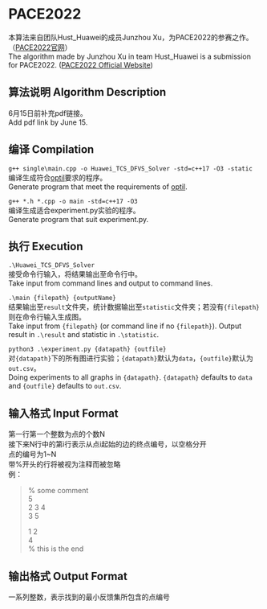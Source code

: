 # PACE2022
本算法来自团队Hust_Huawei的成员Junzhou Xu，为PACE2022的参赛之作。（[PACE2022官网](https://pacechallenge.org/2022/)）  
The algorithm made by Junzhou Xu in team Hust_Huawei is a submission for PACE2022. ([PACE2022 Official Website](https://pacechallenge.org/2022/))  

## 算法说明 Algorithm Description
6月15日前补充pdf链接。  
Add pdf link by June 15.  
  
## 编译 Compilation
``g++ single\main.cpp -o Huawei_TCS_DFVS_Solver -std=c++17 -O3 -static``  
编译生成符合[optil](https://www.optil.io/optilion/problem/3198)要求的程序。  
Generate program that meet the requirements of [optil](https://www.optil.io/optilion/problem/3198).  
  
``g++ *.h *.cpp -o main -std=c++17 -O3``  
编译生成适合experiment.py实验的程序。  
Generate program that suit experiment.py.  
  
## 执行 Execution
``.\Huawei_TCS_DFVS_Solver``  
接受命令行输入，将结果输出至命令行中。  
Take input from command lines and output to command lines.  
  
``.\main {filepath} {outputName}``  
结果输出至`result`文件夹，统计数据输出至`statistic`文件夹；若没有`{filepath}`则在命令行输入生成图。  
Take input from `{filepath}` (or command line if no `{filepath}`). Output result in `.\result` and statistic in `.\statistic`.  
  
``python3 .\experiment.py {datapath} {outfile}``  
对`{datapath}`下的所有图进行实验；`{datapath}`默认为`data`，`{outfile}`默认为`out.csv`。  
Doing experiments to all graphs in `{datapath}`. `{datapath}` defaults to `data` and `{outfile}` defaults to `out.csv`.  
  
## 输入格式 Input Format
第一行第一个整数为点的个数N  
接下来N行中的第i行表示从点i起始的边的终点编号，以空格分开  
点的编号为1~N  
带%开头的行将被视为注释而被忽略  
例：
> % some comment  
> 5  
> 2 3 4  
> 3 5  
>   
> 1 2  
> 4  
> % this is the end  
  
## 输出格式 Output Format
一系列整数，表示找到的最小反馈集所包含的点编号
